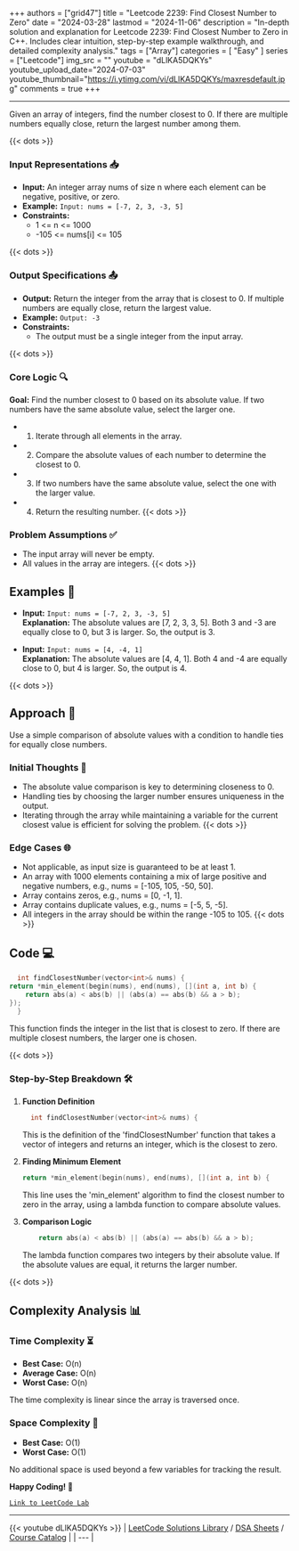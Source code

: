 
+++
authors = ["grid47"]
title = "Leetcode 2239: Find Closest Number to Zero"
date = "2024-03-28"
lastmod = "2024-11-06"
description = "In-depth solution and explanation for Leetcode 2239: Find Closest Number to Zero in C++. Includes clear intuition, step-by-step example walkthrough, and detailed complexity analysis."
tags = ["Array"]
categories = [
    "Easy"
]
series = ["Leetcode"]
img_src = ""
youtube = "dLlKA5DQKYs"
youtube_upload_date="2024-07-03"
youtube_thumbnail="https://i.ytimg.com/vi/dLlKA5DQKYs/maxresdefault.jpg"
comments = true
+++



---
Given an array of integers, find the number closest to 0. If there are multiple numbers equally close, return the largest number among them.
<!--more-->
{{< dots >}}
### Input Representations 📥
- **Input:** An integer array nums of size n where each element can be negative, positive, or zero.
- **Example:** `Input: nums = [-7, 2, 3, -3, 5]`
- **Constraints:**
	- 1 <= n <= 1000
	- -105 <= nums[i] <= 105

{{< dots >}}
### Output Specifications 📤
- **Output:** Return the integer from the array that is closest to 0. If multiple numbers are equally close, return the largest value.
- **Example:** `Output: -3`
- **Constraints:**
	- The output must be a single integer from the input array.

{{< dots >}}
### Core Logic 🔍
**Goal:** Find the number closest to 0 based on its absolute value. If two numbers have the same absolute value, select the larger one.

- 1. Iterate through all elements in the array.
- 2. Compare the absolute values of each number to determine the closest to 0.
- 3. If two numbers have the same absolute value, select the one with the larger value.
- 4. Return the resulting number.
{{< dots >}}
### Problem Assumptions ✅
- The input array will never be empty.
- All values in the array are integers.
{{< dots >}}
## Examples 🧩
- **Input:** `Input: nums = [-7, 2, 3, -3, 5]`  \
  **Explanation:** The absolute values are [7, 2, 3, 3, 5]. Both 3 and -3 are equally close to 0, but 3 is larger. So, the output is 3.

- **Input:** `Input: nums = [4, -4, 1]`  \
  **Explanation:** The absolute values are [4, 4, 1]. Both 4 and -4 are equally close to 0, but 4 is larger. So, the output is 4.

{{< dots >}}
## Approach 🚀
Use a simple comparison of absolute values with a condition to handle ties for equally close numbers.

### Initial Thoughts 💭
- The absolute value comparison is key to determining closeness to 0.
- Handling ties by choosing the larger number ensures uniqueness in the output.
- Iterating through the array while maintaining a variable for the current closest value is efficient for solving the problem.
{{< dots >}}
### Edge Cases 🌐
- Not applicable, as input size is guaranteed to be at least 1.
- An array with 1000 elements containing a mix of large positive and negative numbers, e.g., nums = [-105, 105, -50, 50].
- Array contains zeros, e.g., nums = [0, -1, 1].
- Array contains duplicate values, e.g., nums = [-5, 5, -5].
- All integers in the array should be within the range -105 to 105.
{{< dots >}}
## Code 💻
```cpp
  int findClosestNumber(vector<int>& nums) {
return *min_element(begin(nums), end(nums), [](int a, int b) {
    return abs(a) < abs(b) || (abs(a) == abs(b) && a > b);
});
  }
```

This function finds the integer in the list that is closest to zero. If there are multiple closest numbers, the larger one is chosen.

{{< dots >}}
### Step-by-Step Breakdown 🛠️
1. **Function Definition**
	```cpp
	  int findClosestNumber(vector<int>& nums) {
	```
	This is the definition of the 'findClosestNumber' function that takes a vector of integers and returns an integer, which is the closest to zero.

2. **Finding Minimum Element**
	```cpp
	return *min_element(begin(nums), end(nums), [](int a, int b) {
	```
	This line uses the 'min_element' algorithm to find the closest number to zero in the array, using a lambda function to compare absolute values.

3. **Comparison Logic**
	```cpp
	    return abs(a) < abs(b) || (abs(a) == abs(b) && a > b);
	```
	The lambda function compares two integers by their absolute value. If the absolute values are equal, it returns the larger number.

{{< dots >}}
## Complexity Analysis 📊
### Time Complexity ⏳
- **Best Case:** O(n)
- **Average Case:** O(n)
- **Worst Case:** O(n)

The time complexity is linear since the array is traversed once.

### Space Complexity 💾
- **Best Case:** O(1)
- **Worst Case:** O(1)

No additional space is used beyond a few variables for tracking the result.

**Happy Coding! 🎉**


[`Link to LeetCode Lab`](https://leetcode.com/problems/find-closest-number-to-zero/description/)

---
{{< youtube dLlKA5DQKYs >}}
| [LeetCode Solutions Library](https://grid47.xyz/leetcode/) / [DSA Sheets](https://grid47.xyz/sheets/) / [Course Catalog](https://grid47.xyz/courses/) |
| --- |
